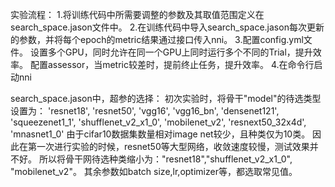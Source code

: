 实验流程：
    1.将训练代码中所需要调整的参数及其取值范围定义在search_space.jason文件中。
    2.在训练代码中导入search_space.jason每次更新的参数，并将每个epoch的metric结果通过接口传入nni。
    3.配置config.yml文件。
      设置多个GPU，同时允许在同一个GPU上同时运行多个不同的Trial，提升效率。
      配置assessor，当metric较差时，提前终止任务，提升效率。
    4.在命令行启动nni

search_space.jason中，超参的选择：
    初次实验时，将骨干"model"的待选类型设置为：
    'resnet18', 'resnet50', 'vgg16', 'vgg16_bn', 'densenet121', 'squeezenet1_1',
    'shufflenet_v2_x1_0', 'mobilenet_v2', 'resnext50_32x4d', 'mnasnet1_0' 
    由于cifar10数据集数量相对image net较少，且种类仅为10类。
    因此在第一次进行实验的时候，resnet50等大型网络，收敛速度较慢，测试效果并不好。
    所以将骨干网待选种类缩小为："resnet18","shufflenet_v2_x1_0", "mobilenet_v2"。
    其余参数如batch size,lr,optimizer等，都选取常见值。
    
